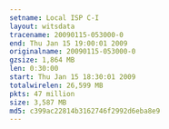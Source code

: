 ```yaml
---
setname: Local ISP C-I
layout: witsdata
tracename: 20090115-053000-0
end: Thu Jan 15 19:00:01 2009
originalname: 20090115-053000-0
gzsize: 1,864 MB
len: 0:30:00
start: Thu Jan 15 18:30:01 2009
totalwirelen: 26,599 MB
pkts: 47 million
size: 3,587 MB
md5: c399ac22814b3162746f2992d6eba8e9
---
```

